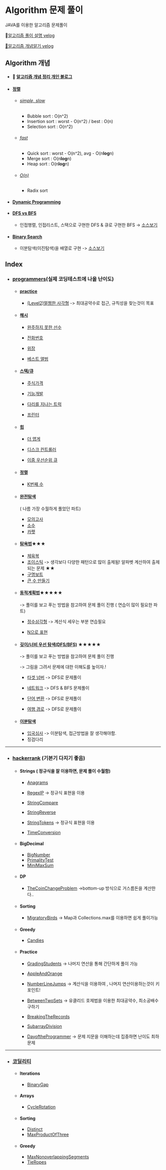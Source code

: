 # Algorithm 문제 풀이

JAVA를 이용한 알고리즘 문제풀이 

📑[알고리즘 풀이 설명 velog](https://velog.io/@ming/series/%EC%95%8C%EA%B3%A0%EB%A6%AC%EC%A6%98%ED%92%80%EC%9D%B4JAVA)

[📕알고리즘 개념알기 velog](https://velog.io/@ming/series/%EC%95%8C%EA%B3%A0%EB%A6%AC%EC%A6%98-%EA%B0%9C%EB%85%90%EC%95%8C%EA%B8%B0)

## Algorithm 개념

* #### 🌳 [알고리즘 개념 정리 개인 블로그](https://velog.io/@ming/series/%EC%95%8C%EA%B3%A0%EB%A6%AC%EC%A6%98-%EA%B0%9C%EB%85%90%EC%95%8C%EA%B8%B0)  

* #### [정렬](https://github.com/chaminhye/Algorithm/tree/master/src/concept/sorting)  

  * ###### [simple, slow](https://github.com/chaminhye/Algorithm/blob/master/src/concept/sorting/Simple%20Sort%20Concept.md) 

    * Bubble sort : O(n^2)
    * Insertion sort : worst - O(n^2) / best : O(n)
    * Selection sort : O(n^2)

  * ###### [fast](https://github.com/chaminhye/Algorithm/blob/master/src/concept/sorting/Fast%20Sort%20Concept.md) 

    * Quick sort : worst - O(n^2), avg - O(n**log**n)
    * Merge sort : O(n**log**n)
    * Heap sort  : O(n**log**n)

  * ###### [O(n)](https://github.com/chaminhye/Algorithm/blob/master/src/concept/sorting/O(n)%20Sort%20Concept.md) 

    * Radix sort

* #### [Dynamic Programming](https://github.com/chaminhye/Algorithm/tree/master/src/concept/dp/dp)  

* #### [DFS vs BFS](https://velog.io/@ming/DFS-vs-BFS-%ED%83%90%EC%83%89)  

  * 인접행렬, 인접리스트, 스택으로 구현한 DFS  & 큐로 구현한 BFS -> [소스보기](https://github.com/chaminhye/Algorithm/blob/master/src/concept/graph/DFSandBFS.java)
  
* ####  [Binary Search](https://velog.io/@ming/%EC%9D%B4%EB%B6%84%ED%83%90%EC%83%89Binary-Search)

  * 이분탐색(이진탐색)을 배열로 구현 ->  [소스보기](https://github.com/chaminhye/Algorithm/blob/master/src/concept/search/BinarySearch.java)

  

## Index

* ### <a href="https://programmers.co.kr/learn/challenges "> programmers</a>(실제 코딩테스트에 나올 난이도)

  

  * ####  [practice](https://programmers.co.kr/learn/courses/30/parts/12077)  

    * [(Level2)멀쩡한 사각형](https://github.com/chaminhye/Algorithm/blob/master/src/programmers/practice/FineSquare.java)  -> 최대공약수로 접근, 규칙성을 찾는것이 목표

  * #### [해시](https://programmers.co.kr/learn/courses/30/parts/12077)  

    * [완주하지 못한 선수](https://github.com/chaminhye/Algorithm/blob/master/src/programmers/hash/NotFinishPlayer.java)  

    * [전화번호](https://github.com/chaminhye/Algorithm/blob/master/src/programmers/hash/PhoneNumberBook.java)  

    * [위장](https://github.com/chaminhye/Algorithm/blob/master/src/programmers/hash/Camouflage.java)  

    * [베스트 앨범](https://github.com/chaminhye/Algorithm/blob/master/src/programmers/hash/BestAlbum.java)  

      

  * #### [스택/큐](https://programmers.co.kr/learn/courses/30/parts/12081)  

    * [주식가격](https://github.com/chaminhye/Algorithm/blob/master/src/programmers/stackQueue/StockPrice.java )  

    * [기능개발](https://github.com/chaminhye/Algorithm/blob/master/src/programmers/stackQueue/FunctionDevelope.java )  

    * [다리를 지나는 트럭](https://github.com/chaminhye/Algorithm/blob/master/src/programmers/stackQueue/TruckCrossingBridge.java )  

    * [프린터](https://github.com/chaminhye/Algorithm/blob/master/src/programmers/stackQueue/Printer.java )  

      

  * #### [힙](https://programmers.co.kr/learn/courses/30/parts/12117)  

    * [더 맵게](https://github.com/chaminhye/Algorithm/blob/master/src/programmers/heap/MoreSpicy.java )  

    * [디스크 컨트롤러](https://github.com/chaminhye/Algorithm/blob/master/src/programmers/heap/DiskController.java )  

    * [이중 우선순위 큐](https://github.com/chaminhye/Algorithm/blob/master/src/programmers/heap/DoublePriorityQueue.java )  

      

  * #### [정렬](https://programmers.co.kr/learn/courses/30/parts/12198)

    * [K번째 수](https://github.com/chaminhye/Algorithm/blob/master/src/programmers/sort/KthNumber.java )  

      

  * #### [완전탐색](https://programmers.co.kr/learn/courses/30/parts/12230)

    ( 나름 가장 수월하게 풀었던 파트)

    * [모의고사](https://github.com/chaminhye/Algorithm/blob/master/src/programmers/bruteForce/PracticeTest.java )  
    * [소수](https://github.com/chaminhye/Algorithm/blob/master/src/programmers/bruteForce/PrimeNumber.java )  
    * [카펫](https://github.com/chaminhye/Algorithm/blob/master/src/programmers/bruteForce/Carpet.java )  
    
  * #### [탐욕법](https://programmers.co.kr/learn/courses/30/parts/12244)★★★

    * [체육복](https://github.com/chaminhye/Algorithm/blob/master/src/programmers/greedy/GymClothes.java )  
    * [조이스틱](https://github.com/chaminhye/Algorithm/blob/master/src/programmers/greedy/Joystick.java )  -> 생각보다 다양한 패턴으로 많이 출제됨!  알파벳 계산하여 출제되는 문제 ★★
    * [구명보트](https://github.com/chaminhye/Algorithm/blob/master/src/programmers/greedy/Lifeboat.java )  
    * [큰 수 만들기](https://github.com/chaminhye/Algorithm/blob/master/src/programmers/greedy/MakingBigNumber.java )  

    

  * #### [동적계획법](https://programmers.co.kr/learn/courses/30/parts/12263)★★★★★

    -> 풀이를 보고 푸는 방법을 참고하여 문제 풀이 진행 ( 연습이 많이 필요한 파트)

    * [정수삼각형](https://github.com/chaminhye/Algorithm/blob/master/src/programmers/dynamic/IntegerTriangle.java )  	-> 계산식 세우는 부분 연습필요

    * [N으로 표현](https://github.com/chaminhye/Algorithm/blob/master/src/programmers/dynamic/PresentationN.java )  	

      

  * #### [깊이/너비 우선 탐색(DFS/BFS)](https://programmers.co.kr/learn/courses/30/parts/12421) ★★★★★		

    -> 풀이를 보고 푸는 방법을 참고하여 문제 풀이 진행

    -> 그림을 그려서 문제에 대한 이해도를 높이자.!

    * [타겟 넘버](https://github.com/chaminhye/Algorithm/blob/master/src/programmers/dfs/TargetNumber.java )     -> DFS로 문제풀이	
    
    * [네트워크](https://github.com/chaminhye/Algorithm/blob/master/src/programmers/dfs/Network )  	-> DFS & BFS 문제풀이
    
    * [단어 변환](https://github.com/chaminhye/Algorithm/blob/master/src/programmers/dfs/WordConversion.java )     -> DFS로 문제풀이
    
    * [여행 경로](https://github.com/chaminhye/Algorithm/blob/master/src/programmers/dfs/TravelRoute.java )     -> DFS로 문제풀이
    
      
    
  * #### [이분탐색](https://programmers.co.kr/learn/courses/30/parts/12486)
  
    * [입국심사](https://github.com/chaminhye/Algorithm/blob/master/src/programmers/binary/Immigration.java )  -> 이분탐색, 접근방법을 잘 생각해야함.
    * 징검다리


------

* ### <a href="https://www.hackerrank.com/domains/java"> hackerrank</a> (기본기 다지기 좋음)

  * #### Strings ( 정규식을 잘 이용하면, 문제 풀이 수월함)

    * [Anagrams](https://github.com/chaminhye/Algorithm/blob/master/src/hackerRank/Strings/Anagrams.java )  

    * [RegexIP](https://github.com/chaminhye/Algorithm/blob/master/src/hackerRank/Strings/RegexIP.java )   ->  정규식 표현을 이용

    * [StringCompare](https://github.com/chaminhye/Algorithm/blob/master/src/hackerRank/Strings/StringCompare.java )  

    * [StringReverse](https://github.com/chaminhye/Algorithm/blob/master/src/hackerRank/Strings/StringReverse.java )  

    * [StringTokens](https://github.com/chaminhye/Algorithm/blob/master/src/hackerRank/Strings/StringTokens.java )   -> 정규식 표현을 이용

    * [TimeConversion](https://github.com/chaminhye/Algorithm/blob/master/src/hackerRank/Strings/TimeConversion.java )  

      

  * #### BigDecimal
  
    * [BigNumber](https://github.com/chaminhye/Algorithm/blob/master/src/hackerRank/BigDecimal/BigNumber.java )
    * [PrimalityTest](https://github.com/chaminhye/Algorithm/blob/master/src/hackerRank/BigDecimal/PrimalityTest.java )
    * [MiniMaxSum](https://github.com/chaminhye/Algorithm/blob/master/src/hackerRank/BigDecimal/MiniMaxSum.java )
    
  * #### **DP**
  
    * [TheCoinChangeProblem](https://github.com/chaminhye/Algorithm/blob/master/src/hackerRank/DynamicPrograming/TheCoinChangeProblem.java ) ->bottom-up 방식으로 거스름돈을 계산한다..
  
      
  
  * #### **Sorting**
  
    * [MigratoryBirds](https://github.com/chaminhye/Algorithm/blob/master/src/hackerRank/Sorting/MigratoryBirds.java )  -> Map과 Collections.max를 이용하면 쉽게 풀이가능
  
  * #### Greedy
  
    * [Candies](https://github.com/chaminhye/Algorithm/blob/master/src/hackerRank/Greedy/Candies.java )  
  
  * #### Practice
  
    * [GradingStudents](https://github.com/chaminhye/Algorithm/blob/master/src/hackerRank/practice/GradingStudents.java ) -> 나머지 연산을 통해 간단하게 풀이 가능
    
    * [AppleAndOrange](https://github.com/chaminhye/Algorithm/blob/master/src/hackerRank/practice/AppleAndOrange.java ) 
    
    * [NumberLineJumps](https://github.com/chaminhye/Algorithm/blob/master/src/hackerRank/practice/NumberLineJumps.java ) -> 계산식을 이용하여 , 나머지 연산이용하는것이 키포인트!
    
    * [BetweenTwoSets](https://github.com/chaminhye/Algorithm/blob/master/src/hackerRank/practice/BetweenTwoSets.java ) -> 유클리드 호제법을 이용한 최대공약수, 최소공배수 구하기
    
    * [BreakingTheRecords](https://github.com/chaminhye/Algorithm/blob/master/src/hackerRank/practice/BreakingTheRecords.java ) 
    
    * [SubarrayDivision](https://github.com/chaminhye/Algorithm/blob/master/src/hackerRank/practice/SubarrayDivision.java ) 
    
    * [DayoftheProgrammer](https://github.com/chaminhye/Algorithm/blob/master/src/hackerRank/practice/DayoftheProgrammer.java ) -> 문제 지문을 이해하는데 집중하면 난이도 최하문제
    
      

------



* ### <a href="https://app.codility.com/programmers/"> 코딜리티</a>

  * #### Iterations

    * [BinaryGap](https://github.com/chaminhye/Algorithm/blob/master/src/codility/iterations/BinaryGap.java)

  * #### Arrays

    * [CycleRotation](https://github.com/chaminhye/Algorithm/blob/master/src/codility/arrays/CycleRotation.java)

  * #### Sorting

    * [Distinct](https://github.com/chaminhye/Algorithm/blob/master/src/codility/sorting/Distinct.java)
    * [MaxProductOfThree](https://github.com/chaminhye/Algorithm/blob/master/src/codility/sorting/MaxProductOfThree.java)

  * #### Greedy

    * [MaxNonoverlappingSegments](https://github.com/chaminhye/Algorithm/blob/master/src/codility/greedy/MaxNonoverlappingSegments.java)
    * [TieRopes](https://github.com/chaminhye/Algorithm/blob/master/src/codility/greedy/TieRopes.java)

